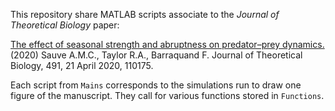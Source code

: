 This repository share MATLAB scripts associate to the *Journal of Theoretical Biology* paper:

[The effect of seasonal strength and abruptness on predator–prey dynamics.](https://doi.org/10.1016/j.jtbi.2020.110175) (2020) Sauve A.M.C., Taylor R.A., Barraquand F. Journal of Theoretical Biology, 491, 21 April 2020, 110175.

Each script from `Mains` corresponds to the simulations run to draw one figure of the manuscript. They call for various functions stored in `Functions`.

